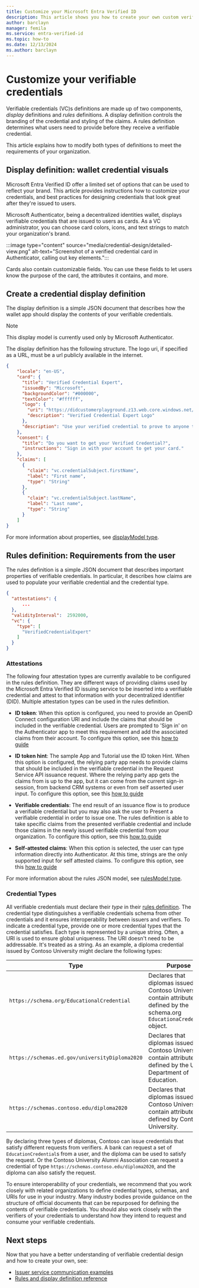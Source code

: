 ```yaml
---
title: Customize your Microsoft Entra Verified ID
description: This article shows you how to create your own custom verifiable credential.
author: barclayn
manager: femila
ms.service: entra-verified-id
ms.topic: how-to
ms.date: 12/13/2024
ms.author: barclayn
---
```


# Customize your verifiable credentials

  
Verifiable credentials (VC)s definitions are made up of two components, *display* definitions and *rules* definitions. A display definition controls the branding of the credential and styling of the claims. A rules definition determines what users need to provide before they receive a verifiable credential.  

This article explains how to modify both types of definitions to meet the requirements of your organization. 

## Display definition: wallet credential visuals

Microsoft Entra Verified ID offer a limited set of options that can be used to reflect your brand. This article provides instructions how to customize your credentials, and best practices for designing credentials that look great after they're issued to users.

Microsoft Authenticator, being a decentralized identities wallet, displays verifiable credentials that are issued to users as cards. As a VC administrator, you can choose card colors, icons, and text strings to match your organization's brand.

:::image type="content" source="media/credential-design/detailed-view.png" alt-text="Screenshot of a verified credential card in Authenticator, calling out key elements."::: 

Cards also contain customizable fields. You can use these fields to let users know the purpose of the card, the attributes it contains, and more.

## Create a credential display definition

The display definition is a simple JSON document that describes how the wallet app should display the contents of your verifiable credentials.

>[!NOTE]
> This display model is currently used only by Microsoft Authenticator.

The display definition has the following structure. The logo uri, if specified as a URL, must be a url publicly available in the internet. 

```json
{
    "locale": "en-US",
    "card": {
      "title": "Verified Credential Expert",
      "issuedBy": "Microsoft",
      "backgroundColor": "#000000",
      "textColor": "#ffffff",
      "logo": {
        "uri": "https://didcustomerplayground.z13.web.core.windows.net/VerifiedCredentialExpert_icon.png",
        "description": "Verified Credential Expert Logo"
      },
      "description": "Use your verified credential to prove to anyone that you know all about verifiable credentials."
    },
    "consent": {
      "title": "Do you want to get your Verified Credential?",
      "instructions": "Sign in with your account to get your card."
    },
    "claims": [
      {
        "claim": "vc.credentialSubject.firstName",
        "label": "First name",
        "type": "String"
      },
      {
        "claim": "vc.credentialSubject.lastName",
        "label": "Last name",
        "type": "String"
      }
    ]
}
```

For more information about properties, see [displayModel type](rules-and-display-definitions-model.md#displaymodel-type).

## Rules definition: Requirements from the user

The rules definition is a simple JSON document that describes important properties of verifiable credentials. In particular, it describes how claims are used to populate your verifiable credential and the credential type.

```json
{
  "attestations": {
      ...
  },
  "validityInterval":  2592000,
  "vc": {
    "type": [
      "VerifiedCredentialExpert"
    ]
  }
}
```

### Attestations

The following four attestation types are currently available to be configured in the rules definition. They are different ways of providing claims used by the Microsoft Entra Verified ID issuing service to be inserted into a verifiable credential and attest to that information with your decentralized identifier (DID). Multiple attestation types can be used in the rules definition. 

* **ID token**: When this option is configured, you need to provide an OpenID Connect configuration URI and include the claims that should be included in the verifiable credential. Users are prompted to 'Sign in' on the Authenticator app to meet this requirement and add the associated claims from their account. To configure this option, see this [how to guide](how-to-use-quickstart-idtoken.md)


* **ID token hint**: The sample App and Tutorial use the ID token Hint. When this option is configured, the relying party app needs to provide claims that should be included in the verifiable credential in the Request Service API issuance request. Where the relying party app gets the claims from is up to the app, but it can come from the current sign-in session, from backend CRM systems or even from self asserted user input. To configure this option, see this [how to guide](how-to-use-quickstart.md)

* **Verifiable credentials**: The end result of an issuance flow is to produce a verifiable credential but you may also ask the user to Present a verifiable credential in order to issue one. The rules definition is able to take specific claims from the presented verifiable credential and include those claims in the newly issued verifiable credential from your organization.  To configure this option, see this [how to guide](how-to-use-quickstart-presentation.md)

* **Self-attested claims**: When this option is selected, the user can type information directly into Authenticator. At this time, strings are the only supported input for self attested claims. To configure this option, see this [how to guide](how-to-use-quickstart-selfissued.md)

For more information about the rules JSON model, see [rulesModel type](rules-and-display-definitions-model.md#rulesmodel-type).

### Credential Types 

All verifiable credentials must declare their *type* in their [rules definition](rules-and-display-definitions-model.md#rulesmodel-type). The credential type distinguishes a verifiable credentials schema from other credentials and it ensures interoperability between issuers and verifiers. To indicate a credential type, provide one or more credential types that the credential satisfies. Each type is represented by a unique string. Often, a URI is used to ensure global uniqueness. The URI doesn't need to be addressable. It's treated as a string. As an example, a diploma credential issued by Contoso University might declare the following types:

| Type | Purpose |
| ---- | ------- |
| `https://schema.org/EducationalCredential` | Declares that diplomas issued by Contoso University contain attributes defined by the schema.org `EducationaCredential` object. |
| `https://schemas.ed.gov/universityDiploma2020` | Declares that diplomas issued by Contoso University contain attributes defined by the U.S. Department of Education. |
| `https://schemas.contoso.edu/diploma2020` | Declares that diplomas issued by Contoso University contain attributes defined by Contoso University. |

By declaring three types of diplomas, Contoso can issue credentials that satisfy different requests from verifiers. A bank can request a set of `EducationCredential`s from a user, and the diploma can be used to satisfy the request. Or the Contoso University Alumni Association can request a credential of type `https://schemas.contoso.edu/diploma2020`, and the diploma can also satisfy the request.

To ensure interoperability of your credentials, we recommend that you work closely with related organizations to define credential types, schemas, and URIs for use in your industry. Many industry bodies provide guidance on the structure of official documents that can be repurposed for defining the contents of verifiable credentials. You should also work closely with the verifiers of your credentials to understand how they intend to request and consume your verifiable credentials.

## Next steps

Now that you have a better understanding of verifiable credential design and how to create your own, see:

- [Issuer service communication examples](issuer-openid.md)
- [Rules and display definition reference](rules-and-display-definitions-model.md)
